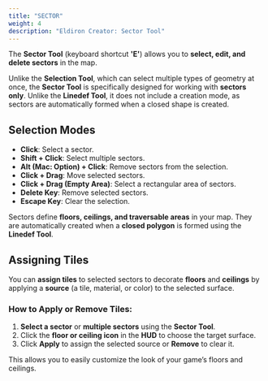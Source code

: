 ```yaml
---
title: "SECTOR"
weight: 4
description: "Eldiron Creator: Sector Tool"
---
```


The **Sector Tool** (keyboard shortcut **'E'**) allows you to **select, edit, and delete sectors** in the map.

Unlike the **Selection Tool**, which can select multiple types of geometry at once, the **Sector Tool** is specifically designed for working with **sectors only**. Unlike the **Linedef Tool**, it does not include a creation mode, as sectors are automatically formed when a closed shape is created.

## Selection Modes

- **Click**: Select a sector.
- **Shift + Click**: Select multiple sectors.
- **Alt (Mac: Option) + Click**: Remove sectors from the selection.
- **Click + Drag**: Move selected sectors.
- **Click + Drag (Empty Area)**: Select a rectangular area of sectors.
- **Delete Key**: Remove selected sectors.
- **Escape Key**: Clear the selection.

Sectors define **floors, ceilings, and traversable areas** in your map. They are automatically created when a **closed polygon** is formed using the **Linedef Tool**.

## Assigning Tiles

You can **assign tiles** to selected sectors to decorate **floors** and **ceilings** by applying a **source** (a tile, material, or color) to the selected surface.

### How to Apply or Remove Tiles:
1. **Select a sector** or **multiple sectors** using the **Sector Tool**.
2. Click the **floor or ceiling icon** in the **HUD** to choose the target surface.
3. Click **Apply** to assign the selected source or **Remove** to clear it.

This allows you to easily customize the look of your game’s floors and ceilings.
